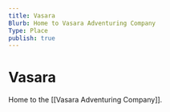 ```yaml
---
title: Vasara
Blurb: Home to Vasara Adventuring Company
Type: Place
publish: true
---
```


# Vasara

Home to the [[Vasara Adventuring Company]].
